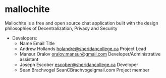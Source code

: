 # mallochite
Mallochite is a free and open source chat application built with the design philosophies of Decentralization, Privacy and Security


* Developers:
	* Name                Email                           Title
	* Andrew Hollands     holandre@sheridancollege.ca     Project Lead
	* Mansur Oralov       oralov.mansur@gmail.com         Developer/Administrative assistant
	* Joseph Escober		  escober@sheridancollege.ca      Developer
	* Sean Brachvogel     SeanCBrachvogelgmail.com		    Project member
